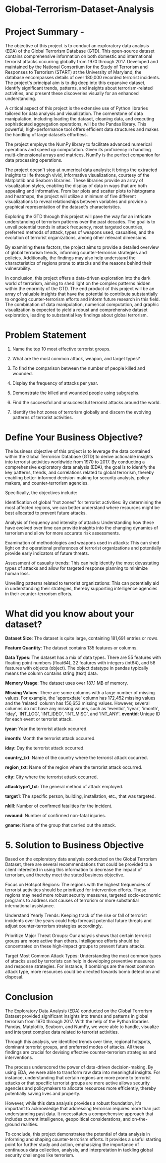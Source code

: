 # Global-Terrorism-Dataset-Analysis
# **Project Summary -**
The objective of this project is to conduct an exploratory data analysis (EDA) of the Global Terrorism Database (GTD). This open-source dataset contains comprehensive information on both domestic and international terrorist attacks occurring globally from 1970 through 2017. Developed and maintained by the National Consortium for the Study of Terrorism and Responses to Terrorism (START) at the University of Maryland, the database encompasses details of over 180,000 recorded terrorist incidents. The project's principal aim is to dig deep into this expansive dataset, identify significant trends, patterns, and insights about terrorism-related activities, and present these discoveries visually for an enhanced understanding.

A critical aspect of this project is the extensive use of Python libraries tailored for data analysis and visualization. The cornerstone of data manipulation, including loading the dataset, cleaning data, and executing sophisticated aggregation operations, will be the Pandas library. This powerful, high-performance tool offers efficient data structures and makes the handling of large datasets effortless.

The project employs the NumPy library to facilitate advanced numerical operations and speed up computation. Given its proficiency in handling multi-dimensional arrays and matrices, NumPy is the perfect companion for data processing operations.

The project doesn't stop at numerical data analysis; it brings the extracted insights to life through vivid, informative visualizations, courtesy of the Matplotlib and Seaborn libraries. These libraries provide an array of visualization styles, enabling the display of data in ways that are both appealing and informative. From bar plots and scatter plots to histograms and heatmaps, the project will utilize a minimum of five different visualizations to reveal relationships between variables and provide a graphical representation of the dataset's characteristics.

Exploring the GTD through this project will pave the way for an intricate understanding of terrorism patterns over the past decades. The goal is to unveil potential trends in attack frequency, most targeted countries, preferred methods of attack, types of weapons used, casualties, and the evolution of terrorist organizations, among other relevant dimensions.

By examining these factors, the project aims to provide a detailed overview of global terrorism trends, informing counter-terrorism strategies and policies. Additionally, the findings may also help understand the characteristics of regions prone to attacks and the reasons behind their vulnerability.

In conclusion, this project offers a data-driven exploration into the dark world of terrorism, aiming to shed light on the complex patterns hidden within the enormity of the GTD. The end product of this project will be an array of valuable insights that have the potential to contribute substantially to ongoing counter-terrorism efforts and inform future research in this field. The combination of data manipulation, numerical computation, and graphic visualization is expected to yield a robust and comprehensive dataset exploration, leading to substantial key findings about global terrorism.

# **Problem Statement**





1. Name the top 10 most effective terrorist groups.

2. What are the most common attack, weapon, and target types?


3. To find the comparison between the number of people killed and wounded.

4. Display the frequency of attacks per year.

5. Demonstrate the killed and wounded people using subgraphs.



6. Find the successful and unsuccessful terrorist attacks around the world.

7. Identify the hot zones of terrorism globally and discern the evolving patterns of terrorist activities.
   
# **Define Your Business Objective?**

The business objective of this project is to leverage the data contained within the Global Terrorism Database (GTD) to derive actionable insights into terrorist activities worldwide from 1970 to 2017. By conducting a comprehensive exploratory data analysis (EDA), the goal is to identify the key patterns, trends, and correlations related to global terrorism, thereby enabling better-informed decision-making for security analysts, policy-makers, and counter-terrorism agencies.

Specifically, the objectives include:

Identification of global "hot zones" for terrorist activities: By determining the most affected regions, we can better understand where resources might be best allocated to prevent future attacks.

Analysis of frequency and intensity of attacks: Understanding how these have evolved over time can provide insights into the changing dynamics of terrorism and allow for more accurate risk assessments.

Examination of methodologies and weapons used in attacks: This can shed light on the operational preferences of terrorist organizations and potentially provide early indicators of future threats.

Assessment of casualty trends: This can help identify the most devastating types of attacks and allow for targeted response planning to minimize human loss.

Unveiling patterns related to terrorist organizations: This can potentially aid in understanding their strategies, thereby supporting intelligence agencies in their counter-terrorism efforts.

# **What did you know about your dataset?**
**Dataset Size**: The dataset is quite large, containing 181,691 entries or rows.

**Feature Quantity**: The dataset contains 135 features or columns.

**Data Types**: The dataset has a mix of data types. There are 55 features with floating point numbers (float64), 22 features with integers (int64), and 58 features with objects (object). The object datatype in pandas typically means the column contains string (text) data.

**Memory Usage**: The dataset uses over 187.1 MB of memory.

**Missing Values**: There are some columns with a large number of missing values. For example, the 'approxdate' column has 172,452 missing values and the 'related' column has 156,653 missing values. However, several columns do not have any missing values, such as 'eventid', 'iyear', 'imonth', 'iday', 'INT_LOG', 'INT_IDEO', 'INT_MISC', and 'INT_ANY'.
**eventid**: Unique ID for each event or terrorist attack.

**iyear**: Year the terrorist attack occurred.

**imonth**: Month the terrorist attack occurred.

**iday**: Day the terrorist attack occurred.

**country_txt**: Name of the country where the terrorist attack occurred.

**region_txt**: Name of the region where the terrorist attack occurred.

**city**: City where the terrorist attack occurred.

**attacktype1_txt**: The general method of attack employed.

**target1**: The specific person, building, installation, etc., that was targeted.

**nkill**: Number of confirmed fatalities for the incident.

**nwound**: Number of confirmed non-fatal injuries.

**gname**: Name of the group that carried out the attack.

# **5. Solution to Business Objective**
Based on the exploratory data analysis conducted on the Global Terrorism Dataset, there are several recommendations that could be provided to a client interested in using this information to decrease the impact of terrorism, and thereby meet the stated business objective.

Focus on Hotspot Regions: The regions with the highest frequencies of terrorist activities should be prioritized for intervention efforts. These regions may need more robust security measures, targeted socio-economic programs to address root causes of terrorism or more substantial international assistance.

Understand Yearly Trends: Keeping track of the rise or fall of terrorist incidents over the years could help forecast potential future threats and adjust counter-terrorism strategies accordingly.

Prioritize Major Threat Groups: Our analysis shows that certain terrorist groups are more active than others. Intelligence efforts should be concentrated on these high-impact groups to prevent future attacks.

Target Most Common Attack Types: Understanding the most common types of attacks used by terrorists can help in developing preventive measures and response strategies. For instance, if bombings are the most common attack type, more resources could be directed towards bomb detection and disposal.

 # **Conclusion**
 The Exploratory Data Analysis (EDA) conducted on the Global Terrorism Dataset provided significant insights into trends and patterns in global terrorism from 1970 through 2017. With the help of the Python libraries Pandas, Matplotlib, Seaborn, and NumPy, we were able to handle, visualize and interpret complex data related to terrorist activities.

Through this analysis, we identified trends over time, regional hotspots, dominant terrorist groups, and preferred modes of attacks. All these findings are crucial for devising effective counter-terrorism strategies and interventions.

The process underscored the power of data-driven decision-making. By using EDA, we were able to transform raw data into meaningful insights. For instance, understanding that certain regions are more prone to terrorist attacks or that specific terrorist groups are more active allows security agencies and policymakers to allocate resources more efficiently, thereby potentially saving lives and property.

However, while this data analysis provides a robust foundation, it's important to acknowledge that addressing terrorism requires more than just understanding past data. It necessitates a comprehensive approach that includes current intelligence, geopolitical considerations, and on-the-ground realities.

To conclude, this project demonstrates the potential of data analysis in informing and shaping counter-terrorism efforts. It provides a useful starting point for further study and action, emphasizing the importance of continuous data collection, analysis, and interpretation in tackling global security challenges like terrorism.

















